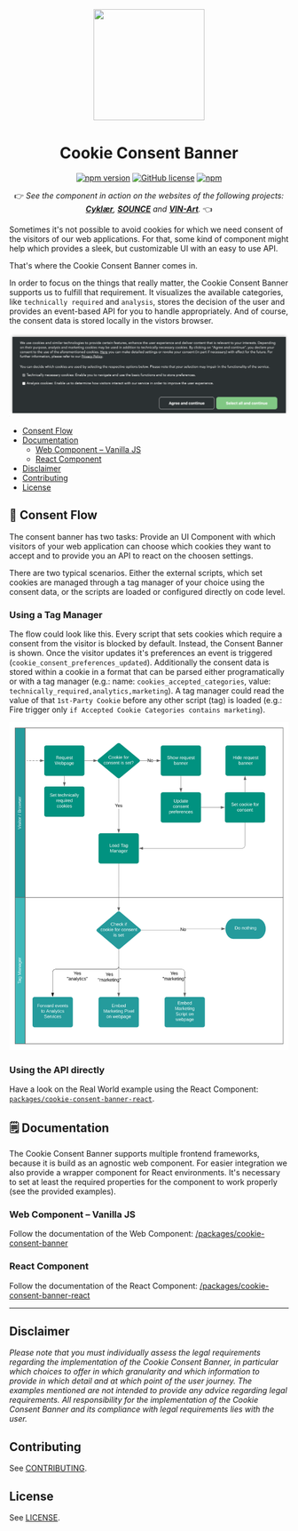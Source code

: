 <div align="center">
  <a target="_blank" rel="noopener noreferrer" href="https://github.com/porscheofficial/cookie-consent-banner/">
    <img src="https://github.com/porscheofficial/cookie-consent-banner/raw/main/assets/logo.svg" alt="" width="200" height="200"/>
  </a>

# Cookie Consent Banner

[![npm version](http://img.shields.io/npm/v/@porscheofficial/cookie-consent-banner.svg?style=flat)](https://www.npmjs.com/package/porscheofficial/cookie-consent-banner)
[![GitHub license](https://img.shields.io/badge/license-MIT-blue.svg)](https://raw.githubusercontent.com/porscheofficial/cookie-consent-banner/master/LICENSE)
[![npm](https://img.shields.io/npm/dm/@porscheofficial/cookie-consent-banner.svg)](https://www.npmjs.com/package/porscheofficial/cookie-consent-banner)


👉 _See the component in action on the websites of the following projects: [**Cyklær**](https://www.cyklaer.de), [**SOUNCE**](https://www.sounce.io) and [**VIN-Art**](https://www.vinart.digital)._ 👈

</div>
  
Sometimes it's not possible to avoid cookies for which we need consent of the visitors of our web applications.
For that, some kind of component might help which provides a sleek, but customizable UI with an easy to use API.

That's where the Cookie Consent Banner comes in.

In order to focus on the things that really matter, the Cookie Consent Banner supports us to fulfill that requirement.
It visualizes the available categories, like `technically required` and `analysis`, stores the decision of the user and provides an event-based API for you to handle appropriately. And of course, the consent data is stored locally in the vistors browser.

![](./assets/example.png)

- [Consent Flow](#arrows_counterclockwise-consent-flow)
- [Documentation](#spiral_notepad-documentation)
  - [Web Component – Vanilla JS](#web-component--vanilla-js)
  - [React Component](#react-component)
- [Disclaimer](#disclaimer)
- [Contributing](#contributing)
- [License](#license)

## :arrows_counterclockwise: Consent Flow

The consent banner has two tasks: Provide an UI Component with which visitors of your web application can choose which cookies they want to accept and to provide you an API to react on the choosen settings.

There are two typical scenarios. Either the external scripts, which set cookies are managed through a tag manager of your choice using the consent data, or the scripts are loaded or configured directly on code level.

### Using a Tag Manager

The flow could look like this. Every script that sets cookies which require a consent from the visitor is blocked by default.
Instead, the Consent Banner is shown. Once the visitor updates it's preferences an event is triggered (`cookie_consent_preferences_updated`).
Additionally the consent data is stored within a cookie in a format that can be parsed either programatically or with a tag manager (e.g.: name: `cookies_accepted_categories`, value: `technically_required,analytics,marketing`). A tag manager could read the value of that `1st-Party Cookie` before any other script (tag) is loaded (e.g.: Fire trigger only `if Accepted Cookie Categories contains marketing`).

![](./assets/consentFlow.svg)

### Using the API directly

Have a look on the Real World example using the React Component: [`packages/cookie-consent-banner-react`](packages/cookie-consent-banner-react#-real-world-example-with-tag-manager-and-custom-error-tracking).

## :spiral_notepad: Documentation

The Cookie Consent Banner supports multiple frontend frameworks, because it is build as an agnostic web component.
For easier integration we also provide a wrapper component for React environments.
It's necessary to set at least the required properties for the component to work properly (see the provided examples).

### Web Component – Vanilla JS

Follow the documentation of the Web Component: [/packages/cookie-consent-banner](/packages/cookie-consent-banner)

### React Component

Follow the documentation of the React Component: [/packages/cookie-consent-banner-react](/packages/cookie-consent-banner-react)

---

## Disclaimer

_Please note that you must individually assess the legal requirements regarding the implementation of the Cookie Consent Banner, in particular which choices to offer in which granularity and which information to provide in which detail and at which point of the user journey. The examples mentioned are not intended to provide any advice regarding legal requirements. All responsibility for the implementation of the Cookie Consent Banner and its compliance with legal requirements lies with the user._

## Contributing

See [CONTRIBUTING](./CONTRIBUTING.md).

## License

See [LICENSE](./LICENSE.md).
